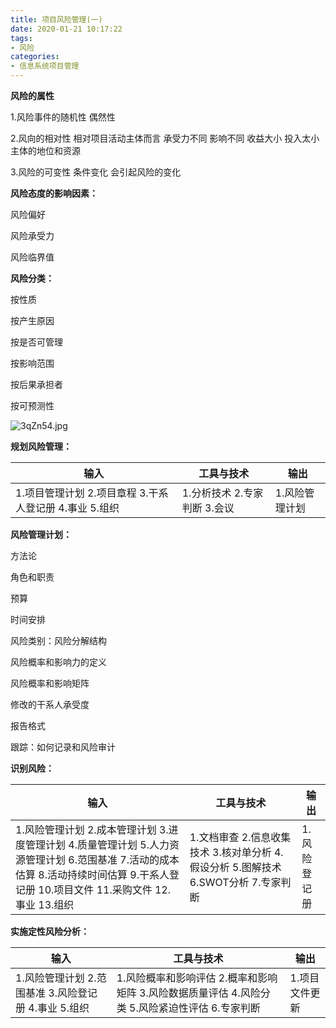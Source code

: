 ```yaml
---
title: 项目风险管理(一)
date: 2020-01-21 10:17:22
tags:
- 风险
categories:
- 信息系统项目管理 
---
```


**风险的属性**

1.风险事件的随机性  偶然性

2.风向的相对性  相对项目活动主体而言 承受力不同 影响不同  收益大小 投入太小 主体的地位和资源

3.风险的可变性  条件变化 会引起风险的变化

**风险态度的影响因素：**

风险偏好

风险承受力

风险临界值

**风险分类：**

按性质

按产生原因

按是否可管理

按影响范围

按后果承担者

按可预测性

![3qZn54.jpg](https://s2.ax1x.com/2020/03/06/3qZn54.jpg)

**规划风险管理：**

| 输入                                                       | 工具与技术                     | 输出           |
| ---------------------------------------------------------- | ------------------------------ | -------------- |
| 1.项目管理计划  2.项目章程  3.干系人登记册  4.事业  5.组织 | 1.分析技术  2.专家判断  3.会议 | 1.风险管理计划 |

**风险管理计划：**

方法论

角色和职责

预算

时间安排

风险类别：风险分解结构

风险概率和影响力的定义

风险概率和影响矩阵

修改的干系人承受度

报告格式

跟踪：如何记录和风险审计

 

**识别风险：**

| 输入                                                         | 工具与技术                                                   | 输出         |
| ------------------------------------------------------------ | ------------------------------------------------------------ | ------------ |
| 1.风险管理计划  2.成本管理计划  3.进度管理计划  4.质量管理计划  5.人力资源管理计划  6.范围基准  7.活动的成本估算  8.活动持续时间估算  9.干系人登记册  10.项目文件  11.采购文件  12.事业  13.组织 | 1.文档审查  2.信息收集技术  3.核对单分析  4.假设分析  5.图解技术  6.SWOT分析  7.专家判断 | 1.风险登记册 |

 

**实施定性风险分析：**

| 输入                                                     | 工具与技术                                                   | 输出           |
| -------------------------------------------------------- | ------------------------------------------------------------ | -------------- |
| 1.风险管理计划  2.范围基准  3.风险登记册  4.事业  5.组织 | 1.风险概率和影响评估  2.概率和影响矩阵  3.风险数据质量评估  4.风险分类  5.风险紧迫性评估  6.专家判断 | 1.项目文件更新 |
